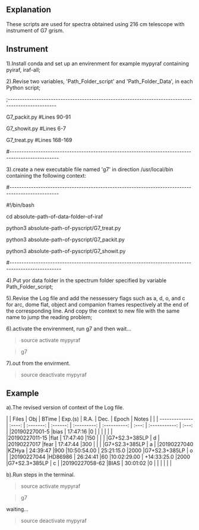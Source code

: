Explanation
-----------
These scripts are used for spectra obtained using 216 cm telescope with instrument of G7 grism.

Instrument
----------
1).Install conda and set up an envirenment for example mypyraf containing pyiraf, iraf-all;

2).Revise two variables, 'Path_Folder_script' and 'Path_Folder_Data', in each Python script;

;--------------------------------------------------------------------------------------------------

G7_packit.py    #Lines 90-91

G7_showit.py    #Lines 6-7

G7_treat.py     #Lines 168-169

#--------------------------------------------------------------------------------------------------

3).create a new executable file named 'g7' in direction /usr/local/bin containing the following context:

#--------------------------------------------------------------------------------------------------

#!/bin/bash

cd absolute-path-of-data-folder-of-iraf

python3 absolute-path-of-pyscript/G7_treat.py

python3 absolute-path-of-pyscript/G7_packit.py

python3 absolute-path-of-pyscript/G7_showit.py

#---------------------------------------------------------------------------------------------------

4).Put yor data folder in the spectrum folder specified by variable Path_Folder_script;

5).Revise the Log file and add the nessessery flags such as a, d, o, and c for arc, dome flat, object and companion frames 
respectively at the end of the corresponding line. And copy the context to new file with the same name to jump the 
reading problem;

6).activate the envirenment, run g7 and then wait...

>source activate mypyraf

>g7

7).out from the envirment.

>source deactivate mypyraf

Example
-------
a).The revised version of context of the Log file.

| |    Files    |  Obj   |   BTime   |  Exp.(s) |    R.A.     |     Dec.     | Epoch |     Notes     |       |
| --------------| :----: | :-------: | :------: | :---------: | :----------: | :---: | :-----------: | :---: |
|20190227001-5  |bias    | 17:47:16  |0         |             |              |       |               |       |                                                 
|20190227011-15 |flat    | 17:47:40  |150       |             |              |       |G7+S2.3+385LP  |   d   | 
|20190227017    |fear    | 17:47:44  |300       |             |              |       |G7+S2.3+385LP  |   a   |
|20190227040    |KZHya   | 24:39:47  |900       |10:50:54.00  | 25:21:15.0   |2000   |G7+S2.3+385LP  |   o   |
|20190227044    |HD86986 | 26:24:41  |60        |10:02:29.00  | +14:33:25.0  |2000   |G7+S2.3+385LP  |   c   |
|20190227058-62 |BIAS    | 30:01:02  |0         |             |              |       |               |       |     

b).Run steps in the terminal.

>source activate mypyraf

>g7

waiting...

>source deactivate mypyraf
